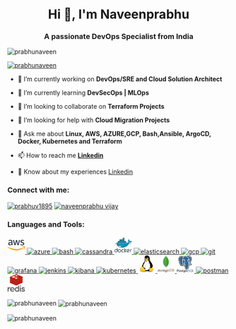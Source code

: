 <h1 align="center">Hi 👋, I'm Naveenprabhu</h1>
<h3 align="center">A passionate DevOps Specialist from India</h3>

<p align="left"> <img src="https://komarev.com/ghpvc/?username=prabhunaveen&label=Profile%20views&color=0e75b6&style=flat" alt="prabhunaveen" /> </p>

<p align="left"> <a href="https://github.com/ryo-ma/github-profile-trophy"><img src="https://github-profile-trophy.vercel.app/?username=prabhunaveen" alt="prabhunaveen" /></a> </p>

- 🔭 I’m currently working on **DevOps/SRE and Cloud Solution Architect**

- 🌱 I’m currently learning **DevSecOps | MLOps**

- 👯 I’m looking to collaborate on **Terraform Projects**

- 🤝 I’m looking for help with **Cloud Migration Projects**

- 💬 Ask me about **Linux, AWS, AZURE,GCP, Bash,Ansible, ArgoCD, Docker, Kubernetes and Terraform**

- 📫 How to reach me **[Linkedin](https://www.linkedin.com/in/naveenprabhu-vijay-39b30192/)**

- 📄 Know about my experiences [Linkedin](https://www.linkedin.com/in/naveenprabhu-vijay-39b30192/)

<h3 align="left">Connect with me:</h3>
<p align="left">
<a href="https://twitter.com/prabhuv1895" target="blank"><img align="center" src="https://raw.githubusercontent.com/rahuldkjain/github-profile-readme-generator/master/src/images/icons/Social/twitter.svg" alt="prabhuv1895" height="30" width="40" /></a>
<a href="https://linkedin.com/in/naveenprabhu vijay" target="blank"><img align="center" src="https://raw.githubusercontent.com/rahuldkjain/github-profile-readme-generator/master/src/images/icons/Social/linked-in-alt.svg" alt="naveenprabhu vijay" height="30" width="40" /></a>
</p>

<h3 align="left">Languages and Tools:</h3>
<p align="left"> <a href="https://aws.amazon.com" target="_blank" rel="noreferrer"> <img src="https://raw.githubusercontent.com/devicons/devicon/master/icons/amazonwebservices/amazonwebservices-original-wordmark.svg" alt="aws" width="40" height="40"/> </a> <a href="https://azure.microsoft.com/en-in/" target="_blank" rel="noreferrer"> <img src="https://www.vectorlogo.zone/logos/microsoft_azure/microsoft_azure-icon.svg" alt="azure" width="40" height="40"/> </a> <a href="https://www.gnu.org/software/bash/" target="_blank" rel="noreferrer"> <img src="https://www.vectorlogo.zone/logos/gnu_bash/gnu_bash-icon.svg" alt="bash" width="40" height="40"/> </a> <a href="https://cassandra.apache.org/" target="_blank" rel="noreferrer"> <img src="https://www.vectorlogo.zone/logos/apache_cassandra/apache_cassandra-icon.svg" alt="cassandra" width="40" height="40"/> </a> <a href="https://www.docker.com/" target="_blank" rel="noreferrer"> <img src="https://raw.githubusercontent.com/devicons/devicon/master/icons/docker/docker-original-wordmark.svg" alt="docker" width="40" height="40"/> </a> <a href="https://www.elastic.co" target="_blank" rel="noreferrer"> <img src="https://www.vectorlogo.zone/logos/elastic/elastic-icon.svg" alt="elasticsearch" width="40" height="40"/> </a> <a href="https://cloud.google.com" target="_blank" rel="noreferrer"> <img src="https://www.vectorlogo.zone/logos/google_cloud/google_cloud-icon.svg" alt="gcp" width="40" height="40"/> </a> <a href="https://git-scm.com/" target="_blank" rel="noreferrer"> <img src="https://www.vectorlogo.zone/logos/git-scm/git-scm-icon.svg" alt="git" width="40" height="40"/> </a> <a href="https://grafana.com" target="_blank" rel="noreferrer"> <img src="https://www.vectorlogo.zone/logos/grafana/grafana-icon.svg" alt="grafana" width="40" height="40"/> </a> <a href="https://www.jenkins.io" target="_blank" rel="noreferrer"> <img src="https://www.vectorlogo.zone/logos/jenkins/jenkins-icon.svg" alt="jenkins" width="40" height="40"/> </a> <a href="https://www.elastic.co/kibana" target="_blank" rel="noreferrer"> <img src="https://www.vectorlogo.zone/logos/elasticco_kibana/elasticco_kibana-icon.svg" alt="kibana" width="40" height="40"/> </a> <a href="https://kubernetes.io" target="_blank" rel="noreferrer"> <img src="https://www.vectorlogo.zone/logos/kubernetes/kubernetes-icon.svg" alt="kubernetes" width="40" height="40"/> </a> <a href="https://www.linux.org/" target="_blank" rel="noreferrer"> <img src="https://raw.githubusercontent.com/devicons/devicon/master/icons/linux/linux-original.svg" alt="linux" width="40" height="40"/> </a> <a href="https://www.mongodb.com/" target="_blank" rel="noreferrer"> <img src="https://raw.githubusercontent.com/devicons/devicon/master/icons/mongodb/mongodb-original-wordmark.svg" alt="mongodb" width="40" height="40"/> </a> <a href="https://www.postgresql.org" target="_blank" rel="noreferrer"> <img src="https://raw.githubusercontent.com/devicons/devicon/master/icons/postgresql/postgresql-original-wordmark.svg" alt="postgresql" width="40" height="40"/> </a> <a href="https://postman.com" target="_blank" rel="noreferrer"> <img src="https://www.vectorlogo.zone/logos/getpostman/getpostman-icon.svg" alt="postman" width="40" height="40"/> </a> <a href="https://redis.io" target="_blank" rel="noreferrer"> <img 
src="https://raw.githubusercontent.com/devicons/devicon/master/icons/redis/redis-original-wordmark.svg" alt="redis" width="40" height="40"/> </a> </p>

<p><img align="left" src="https://github-readme-stats.vercel.app/api/top-langs?username=prabhunaveen&show_icons=true&locale=en&layout=compact" alt="prabhunaveen" /></p>

<p>&nbsp;<img align="center" src="https://github-readme-stats.vercel.app/api?username=prabhunaveen&show_icons=true&locale=en" alt="prabhunaveen" /></p>

<p><img align="center" src="https://github-readme-streak-stats.herokuapp.com/?user=prabhunaveen&" alt="prabhunaveen" /></p>
